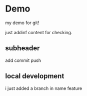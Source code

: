 # Demo

my demo for git!

just addinf content for checking.
  ## subheader
   add commit push
  ## local development
i just added a branch in name feature